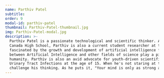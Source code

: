 ```yaml
---
name: Parthiv Patel
subtitle: 
order: 9
modal-id: parthiv-patel
thumbnail: Parthiv-Patel-thumbnail.jpg
img: Parthiv-Patel-modal.jpg
description: >-
  Parthiv Patel is a passionate technological and scientific thinker. As a 12th grade high school student at Western
  Canada High School, Parthiv is also a current student researcher at the University of Calgary. Having been highly
  fascinated by the growth and development of artificial intelligence from a young age, he hopes to see the intersection
  between Artificial Intelligence and other fields of science play a pivotal role towards shaping the future of
  humanity. Parthiv is also an avid advocate for youth-driven scientific research, having developed a novel cure for
  Urinary Tract Infections at the age of 15. When he's not staring at test tubes, he enjoys hiking and doing puzzles to
  challenge his thinking. As he puts it, "Your mind is only as strong as you make it."
---
```

